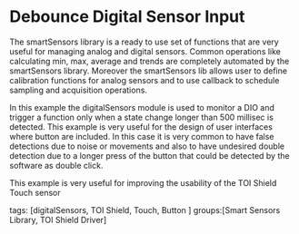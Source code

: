 Debounce Digital Sensor Input
==============================

The smartSensors library is a ready to use set of functions that are very useful for managing analog and digital sensors.
Common operations like calculating min, max, average and trends are completely automated by the smartSensors library.
Moreover the smartSensors lib allows user to define calibration functions for analog sensors and to use callback to schedule sampling and acquisition operations.

In this example the digitalSensors module is used to monitor a DIO and trigger a function only when a state change longer than 500 millisec is detected. This example is very useful for the design of user interfaces where button are included. In this case it is very common to have false detections due to noise or movements and also to have undesired double detection due to a longer press of the button that could be detected by the software as double click.

This example is very useful for improving the usability of the TOI Shield Touch sensor 

tags: [digitalSensors, TOI Shield, Touch, Button ]
groups:[Smart Sensors Library, TOI Shield Driver]  


